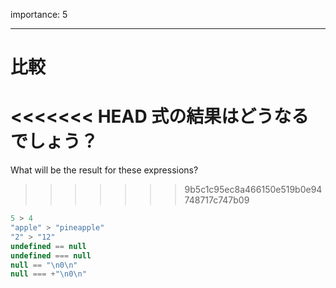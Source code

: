 importance: 5

---

# 比較

<<<<<<< HEAD
式の結果はどうなるでしょう？
=======
What will be the result for these expressions?
>>>>>>> 9b5c1c95ec8a466150e519b0e94748717c747b09

```js no-beautify
5 > 4
"apple" > "pineapple"
"2" > "12"
undefined == null
undefined === null
null == "\n0\n"
null === +"\n0\n"
```
